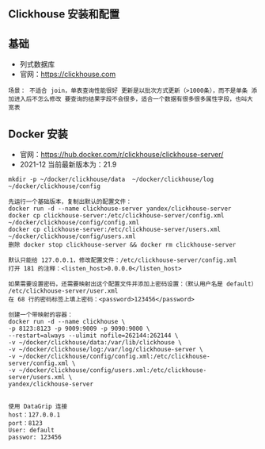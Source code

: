 ## Clickhouse 安装和配置


## 基础

- 列式数据库
- 官网：<https://clickhouse.com>


``
场景：
不适合 join，单表查询性能很好
更新是以批次方式更新（>1000条），而不是单条
添加进入后不怎么修改
要查询的结果字段不会很多，适合一个数据有很多很多属性字段，也叫大宽表
``


## Docker 安装

- 官网：<https://hub.docker.com/r/clickhouse/clickhouse-server/>
- 2021-12 当前最新版本为：21.9

```
mkdir -p ~/docker/clickhouse/data  ~/docker/clickhouse/log ~/docker/clickhouse/config

先运行一个基础版本，复制出默认的配置文件：
docker run -d --name clickhouse-server yandex/clickhouse-server
docker cp clickhouse-server:/etc/clickhouse-server/config.xml ~/docker/clickhouse/config/config.xml
docker cp clickhouse-server:/etc/clickhouse-server/users.xml ~/docker/clickhouse/config/users.xml
删除 docker stop clickhouse-server && docker rm clickhouse-server

默认只能给 127.0.0.1，修改配置文件：/etc/clickhouse-server/config.xml
打开 181 的注释：<listen_host>0.0.0.0</listen_host>

如果需要设置密码，还需要映射出这个配置文件并添加上密码设置：（默认用户名是 default）
/etc/clickhouse-server/user.xml
在 68 行的密码标签上填上密码：<password>123456</password>

创建一个带映射的容器：
docker run -d --name clickhouse \
-p 8123:8123 -p 9009:9009 -p 9090:9000 \
--restart=always --ulimit nofile=262144:262144 \
-v ~/docker/clickhouse/data:/var/lib/clickhouse \
-v ~/docker/clickhouse/log:/var/log/clickhouse-server \
-v ~/docker/clickhouse/config/config.xml:/etc/clickhouse-server/config.xml \
-v ~/docker/clickhouse/config/users.xml:/etc/clickhouse-server/users.xml \
yandex/clickhouse-server


使用 DataGrip 连接
host：127.0.0.1
port：8123
User: default
passwor: 123456
```